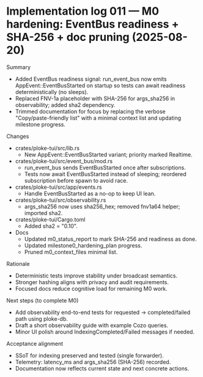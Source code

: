 # Implementation log 011 — M0 hardening: EventBus readiness + SHA-256 + doc pruning (2025-08-20)

Summary
- Added EventBus readiness signal: run_event_bus now emits AppEvent::EventBusStarted on startup so tests can await readiness deterministically (no sleeps).
- Replaced FNV-1a placeholder with SHA-256 for args_sha256 in observability; added sha2 dependency.
- Trimmed documentation for focus by replacing the verbose "Copy/paste-friendly list" with a minimal context list and updating milestone progress.

Changes
- crates/ploke-tui/src/lib.rs
  - New AppEvent::EventBusStarted variant; priority marked Realtime.
- crates/ploke-tui/src/event_bus/mod.rs
  - run_event_bus sends EventBusStarted once after subscriptions.
  - Tests now await EventBusStarted instead of sleeping; reordered subscription before spawn to avoid race.
- crates/ploke-tui/src/app/events.rs
  - Handle EventBusStarted as a no-op to keep UI lean.
- crates/ploke-tui/src/observability.rs
  - args_sha256 now uses sha256_hex; removed fnv1a64 helper; imported sha2.
- crates/ploke-tui/Cargo.toml
  - Added sha2 = "0.10".
- Docs
  - Updated m0_status_report to mark SHA-256 and readiness as done.
  - Updated milestone0_hardening_plan progress.
  - Pruned m0_context_files minimal list.

Rationale
- Deterministic tests improve stability under broadcast semantics.
- Stronger hashing aligns with privacy and audit requirements.
- Focused docs reduce cognitive load for remaining M0 work.

Next steps (to complete M0)
- Add observability end-to-end tests for requested → completed/failed path using ploke-db.
- Draft a short observability guide with example Cozo queries.
- Minor UI polish around IndexingCompleted/Failed messages if needed.

Acceptance alignment
- SSoT for indexing preserved and tested (single forwarder).
- Telemetry: latency_ms and args_sha256 (SHA-256) recorded.
- Documentation now reflects current state and next concrete actions.

